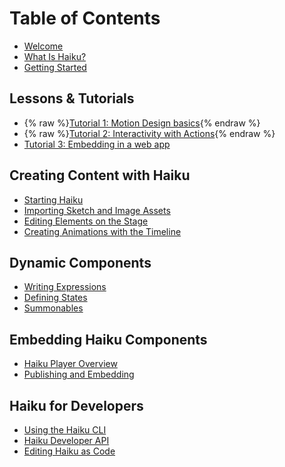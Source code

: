 # Table of Contents

* [Welcome](README.md)
* [What Is Haiku?](what-is-haiku.md)
* [Getting Started](getting-started.md)

## Lessons &amp; Tutorials


* {% raw %}<a href="https://medium.com/haiku-blog/getting-started-with-animations-for-the-web-ios-android-with-haiku-568184eb31fa" target="_blank">Tutorial 1: Motion Design basics</a>{% endraw %}
* {% raw %}<a href="https://medium.com/haiku-blog/designing-the-real-thing-with-haiku-actions-a80ccddfcb1" target="_blank">Tutorial 2: Interactivity with Actions</a>{% endraw %}
* [Tutorial 3: Embedding in a web app](tutorials/tutorial-3/tutorial.md)

## Creating Content with Haiku

* [Starting Haiku](using-haiku/starting-haiku.md)
* [Importing Sketch and Image Assets](using-haiku/sketch-and-image-assets.md)
* [Editing Elements on the Stage](using-haiku/editing-elements-on-the-stage.md)
* [Creating Animations with the Timeline](using-haiku/creating-an-animation.md)

## Dynamic Components

* [Writing Expressions](using-haiku/writing-expressions.md)
* [Defining States](using-haiku/defining-states.md)
* [Summonables](using-haiku/summonables.md)

## Embedding Haiku Components

* [Haiku Player Overview](embedding-and-using-haiku/haiku-player-overview.md)
* [Publishing and Embedding](embedding-and-using-haiku/publishing-and-embedding.md)

## Haiku for Developers

* [Using the Haiku CLI](using-haiku/using-the-cli.md)
* [Haiku Developer API](embedding-and-using-haiku/haiku-player-api.md)
* [Editing Haiku as Code](using-haiku/advanced-editing-haiku-as-code.md)
